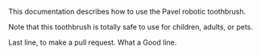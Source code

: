 This documentation describes how to use the Pavel robotic
toothbrush.

Note that this toothbrush is totally safe to use for children,
adults, or pets.

Last line, to make a pull request. What a Good line. 
